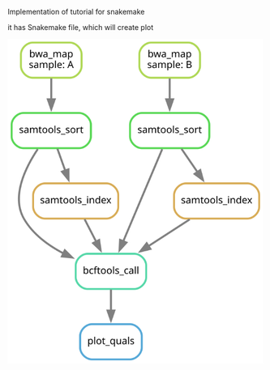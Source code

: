 Implementation of tutorial for snakemake

it has Snakemake file, which will create plot

![generated plot](https://raw.githubusercontent.com/jarekrzdbk/snakemake-tutorial/master/completeWorkflowDag.svg)
